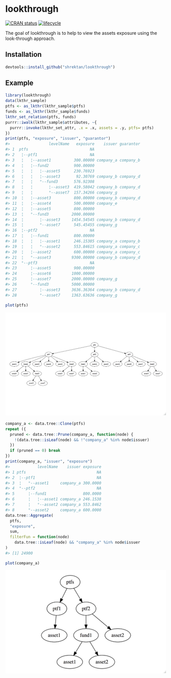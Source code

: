 
<!-- README.md is generated from README.Rmd. Please edit that file -->

# lookthrough

[![CRAN
status](https://www.r-pkg.org/badges/version/lookthrough)](https://cran.r-project.org/package=lookthrough)
[![lifecycle](https://img.shields.io/badge/lifecycle-experimental-orange.svg)](https://www.tidyverse.org/lifecycle/#experimental)

The goal of lookthrough is to help to view the assets exposure using the
look-through approach.

## Installation

``` r
devtools::install_github("shrektan/lookthrough")
```

## Example

``` r
library(lookthrough)
data(lkthr_sample)
ptfs <- as_lkthr(lkthr_sample$ptfs)
funds <- as_lkthr(lkthr_sample$funds)
lkthr_set_relation(ptfs, funds)
purrr::iwalk(lkthr_sample$attributes, ~{
  purrr::invoke(lkthr_set_attr, .x = .x, assets = .y, ptfs= ptfs)
})
print(ptfs, "exposure", "issuer", "guarantor")
#>                 levelName   exposure    issuer guarantor
#> 1  ptfs                           NA                    
#> 2   ¦--ptf1                       NA                    
#> 3   ¦   ¦--asset1          300.00000 company_a company_b
#> 4   ¦   ¦--fund2           900.00000                    
#> 5   ¦   ¦   ¦--asset5      230.76923                    
#> 6   ¦   ¦   ¦--asset3       92.30769 company_b company_d
#> 7   ¦   ¦   °--fund3       576.92308                    
#> 8   ¦   ¦       ¦--asset3  419.58042 company_b company_d
#> 9   ¦   ¦       °--asset7  157.34266 company_g          
#> 10  ¦   ¦--asset3          800.00000 company_b company_d
#> 11  ¦   ¦--asset4          500.00000 company_e          
#> 12  ¦   ¦--asset5          800.00000                    
#> 13  ¦   °--fund3          2000.00000                    
#> 14  ¦       ¦--asset3     1454.54545 company_b company_d
#> 15  ¦       °--asset7      545.45455 company_g          
#> 16  ¦--ptf2                       NA                    
#> 17  ¦   ¦--fund1           800.00000                    
#> 18  ¦   ¦   ¦--asset1      246.15385 company_a company_b
#> 19  ¦   ¦   °--asset2      553.84615 company_a company_c
#> 20  ¦   ¦--asset2          600.00000 company_a company_c
#> 21  ¦   °--asset3         9300.00000 company_b company_d
#> 22  °--ptf3                       NA                    
#> 23      ¦--asset5          900.00000                    
#> 24      ¦--asset6         1000.00000                    
#> 25      ¦--asset7         2000.00000 company_g          
#> 26      °--fund3          5000.00000                    
#> 27          ¦--asset3     3636.36364 company_b company_d
#> 28          °--asset7     1363.63636 company_g
```

``` r
plot(ptfs)
```

![ptfs-plot](man/figures/ptfs-plot.jpeg)

``` r
company_a <- data.tree::Clone(ptfs)
repeat ({
  pruned <- data.tree::Prune(company_a, function(node) {
    !(data.tree::isLeaf(node) && !"company_a" %in% node$issuer)
  })
  if (pruned == 0) break
})
print(company_a, "issuer", "exposure")
#>            levelName    issuer exposure
#> 1 ptfs                               NA
#> 2  ¦--ptf1                           NA
#> 3  ¦   °--asset1     company_a 300.0000
#> 4  °--ptf2                           NA
#> 5      ¦--fund1                800.0000
#> 6      ¦   ¦--asset1 company_a 246.1538
#> 7      ¦   °--asset2 company_a 553.8462
#> 8      °--asset2     company_a 600.0000
data.tree::Aggregate(
  ptfs,
  "exposure",
  sum,
  filterFun = function(node)
    data.tree::isLeaf(node) && "company_a" %in% node$issuer
)
#> [1] 24900
```

``` r
plot(company_a)
```

![issuer-plot](man/figures/issuer-plot.jpeg)
